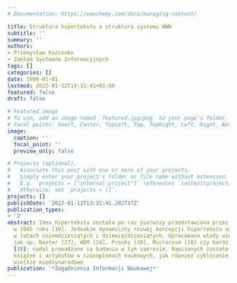 ```yaml
---
# Documentation: https://wowchemy.com/docs/managing-content/

title: Struktura hipertekstu a struktura systemu WWW
subtitle: ''
summary: ''
authors:
- Przemysław Kazienko
- Zakład Systemów Informacyjnych
tags: []
categories: []
date: 1998-01-01
lastmod: 2022-01-12T14:31:41+01:00
featured: false
draft: false

# Featured image
# To use, add an image named `featured.jpg/png` to your page's folder.
# Focal points: Smart, Center, TopLeft, Top, TopRight, Left, Right, BottomLeft, Bottom, BottomRight.
image:
  caption: ''
  focal_point: ''
  preview_only: false

# Projects (optional).
#   Associate this post with one or more of your projects.
#   Simply enter your project's folder or file name without extension.
#   E.g. `projects = ["internal-project"]` references `content/project/deep-learning/index.md`.
#   Otherwise, set `projects = []`.
projects: []
publishDate: '2022-01-12T13:31:41.202737Z'
publication_types:
- '2'
abstract: Idea hipertekstu została po raz pierwszy przedstawiona przez Vannevar Busha
  w 1945 roku [10]. Jednakże dynamiczny rozwój koncepcji hipertekstu nastąpił dopiero
  w latach osiemdziesiątych i dziewięćdziesiątych. Opracowano wtedy wiele modeli hipertekstu,
  jak np. Dexter [27], HDM [24], Proxhy [30], Microcosm [28] czy bardziej formalny-XHMBS
  [38]; nadal prowadzone są badania w tym zakresie. Napisanych zostało także dużo
  książek i artykułów w czasopismach naukowych, jak również cyklicznie odbywają się
  wielkie międzynarodowe
publication: '*Zagadnienia Informacji Naukowej*'
---
```

